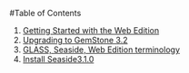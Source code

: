#Table of Contents
1. [Getting Started with the Web Edition](install/gettingStartedWithWebEdition.md#getting-started-with-web-edition)
2. [Upgrading to GemStone 3.2](upgrade/upgradeToGemStone3.2.md#upgrade-to-gemstone-32)
3. [GLASS, Seaside, Web Edition terminology](terminology.md#glass-seaside-web-edition-terminology)
4. [Install Seaside3.1.0](install/installSeaside3.1.md#install-seaside310)
